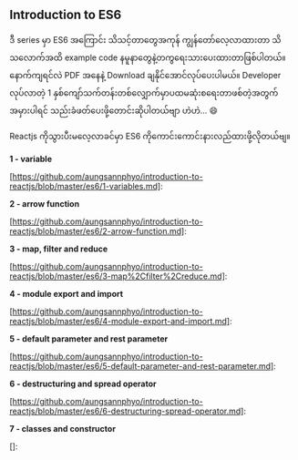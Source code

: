 ## Introduction to ES6

ဒီ series မှာ ES6 အကြောင်း သိသင့်တာတွေအကုန် ကျွန်တော်လေ့လာထားတာ သိသလောက်အထိ example code နမူနာတွေနဲ့တကွရေးသားပေးထားတာဖြစ်ပါတယ်။ နောက်ကျရင်လဲ PDF အနေနဲ့  Download ချနိုင်အောင်လုပ်ပေးပါမယ်။ Developer လုပ်လာတဲ့ 1 နှစ်ကျော်သက်တန်းတစ်လျှောက်မှာပထမဆုံးစရေးတာဖစ်တဲ့အတွက်အမှားပါရင် သည်းခံဖတ်ပေးဖို့တောင်းဆိုပါတယ်ဗျာ ဟဲဟဲ... :smile:

Reactjs ကိုသွားပီးမလေ့လာခင်မှာ ES6 ကိုကောင်းကောင်းနားလည်ထားဖို့လိုတယ်ဗျ။

**1 - variable**

[https://github.com/aungsannphyo/introduction-to-reactjs/blob/master/es6/1-variables.md]: 

**2 - arrow function**

[https://github.com/aungsannphyo/introduction-to-reactjs/blob/master/es6/2-arrow-function.md]: 

**3 - map, filter and reduce**

[https://github.com/aungsannphyo/introduction-to-reactjs/blob/master/es6/3-map%2Cfilter%2Creduce.md]: 

**4 - module export and import**

[https://github.com/aungsannphyo/introduction-to-reactjs/blob/master/es6/4-module-export-and-import.md]: 

**5 - default parameter and rest parameter**

[https://github.com/aungsannphyo/introduction-to-reactjs/blob/master/es6/5-default-parameter-and-rest-parameter.md]: 

**6 - destructuring and spread operator**

[https://github.com/aungsannphyo/introduction-to-reactjs/blob/master/es6/6-destructuring-spread-operator.md]: 

**7 - classes and constructor**

[]: 

